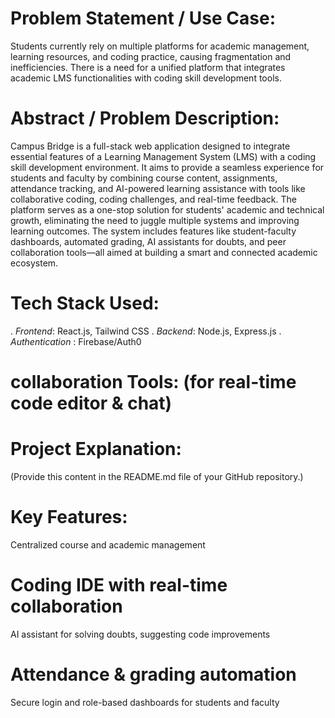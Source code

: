 # Problem Statement / Use Case:
Students currently rely on multiple platforms for academic management, learning resources, and coding practice, causing fragmentation and inefficiencies. There is a need for a unified platform that integrates academic LMS functionalities with coding skill development tools.

# Abstract / Problem Description:
Campus Bridge is a full-stack web application designed to integrate essential features of a Learning Management System (LMS) with a coding skill development environment. It aims to provide a seamless experience for students and faculty by combining course content, assignments, attendance tracking, and AI-powered learning assistance with tools like collaborative coding, coding challenges, and real-time feedback. The platform serves as a one-stop solution for students' academic and technical growth, eliminating the need to juggle multiple systems and improving learning outcomes. The system includes features like student-faculty dashboards, automated grading, AI assistants for doubts, and peer collaboration tools—all aimed at building a smart and connected academic ecosystem.

# Tech Stack Used:
. *Frontend*: React.js, Tailwind CSS
. *Backend*: Node.js, Express.js
. *Authentication* : Firebase/Auth0

# collaboration Tools: (for real-time code editor & chat)

# Project Explanation:
(Provide this content in the README.md file of your GitHub repository.)

# Key Features:
Centralized course and academic management

# Coding IDE with real-time collaboration

AI assistant for solving doubts, suggesting code improvements

# Attendance & grading automation

Secure login and role-based dashboards for students and faculty



